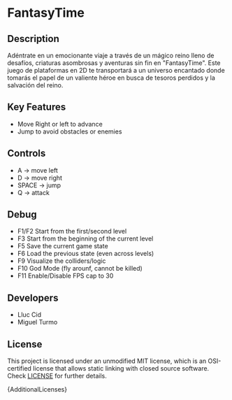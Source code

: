 # FantasyTime

## Description

Adéntrate en un emocionante viaje a través de un mágico reino lleno de desafíos, criaturas asombrosas y aventuras sin fin en "FantasyTime". Este juego de plataformas en 2D te transportará a un universo encantado donde tomarás el papel de un valiente héroe en busca de tesoros perdidos y la salvación del reino.

## Key Features

 - Move Right or left to advance
 - Jump to avoid obstacles or enemies

## Controls

 - A -> move left
 - D -> move right
 - SPACE -> jump
 - Q -> attack
## Debug
 - F1/F2 Start from the first/second level
 - F3 Start from the beginning of the current level
 - F5 Save the current game state
 - F6 Load the previous state (even across levels)
 - F9 Visualize the colliders/logic
 - F10 God Mode (fly arounf, cannot be killed)
 - F11 Enable/Disable FPS cap to 30
## Developers

 - Lluc Cid
 - Miguel Turmo

## License

This project is licensed under an unmodified MIT license, which is an OSI-certified license that allows static linking with closed source software. Check [LICENSE](LICENSE) for further details.

{AdditionalLicenses}
